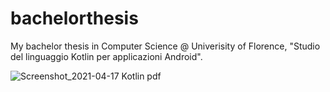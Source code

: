 # bachelorthesis
My bachelor thesis in Computer Science @ Univerisity of Florence, "Studio del linguaggio Kotlin per applicazioni Android".

![Screenshot_2021-04-17 Kotlin pdf](https://user-images.githubusercontent.com/15941710/115125793-cf983100-9fca-11eb-84fe-5b5308e4dd7e.png)
